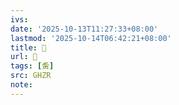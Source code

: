 ```yaml
---
ivs:
date: '2025-10-13T11:27:33+08:00'
lastmod: '2025-10-14T06:42:21+08:00'
title: 󰘚
url: 󰘚
tags: [夤]
src: GHZR
note:
---
```

